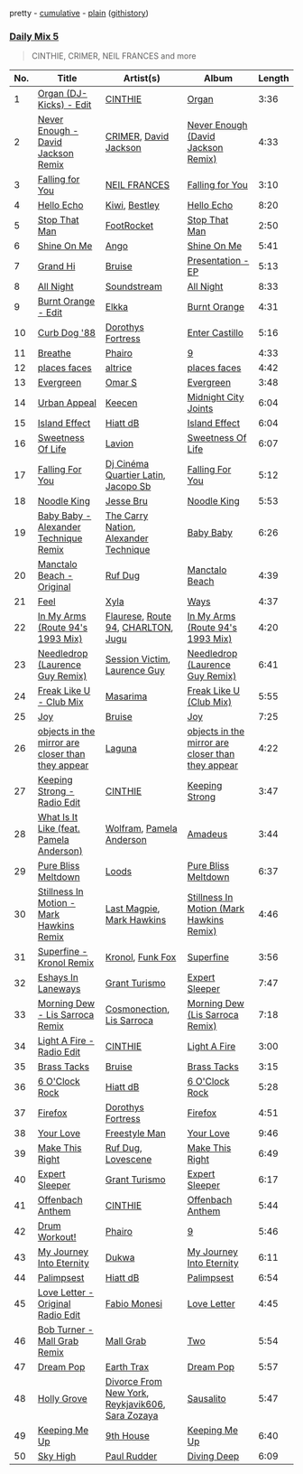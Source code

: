 pretty - [cumulative](/playlists/cumulative/Daily%20Mix%205.md) - [plain](/playlists/plain/37i9dQZF1E36TO0q54WsJv) ([githistory](https://github.githistory.xyz/vitokorn/spotify-playlist-archive/blob/master/playlists/plain/37i9dQZF1E36TO0q54WsJv))

### [Daily Mix 5](https://open.spotify.com/playlist/37i9dQZF1E36TO0q54WsJv)

> CINTHIE, CRIMER, NEIL FRANCES and more

| No. | Title | Artist(s) | Album | Length |
|---|---|---|---|---|
| 1 | [Organ (DJ-Kicks) - Edit](https://open.spotify.com/track/0NPDoArWeGDBcGzO5m7g4t) | [CINTHIE](https://open.spotify.com/artist/764H8zG8sTf5FPHWHW5bvh) | [Organ](https://open.spotify.com/album/3r9Q20TK6MIkM3CbsaFPIy) | 3:36 |
| 2 | [Never Enough - David Jackson Remix](https://open.spotify.com/track/0zG9yjWnGKfrYHnRMkALQe) | [CRIMER](https://open.spotify.com/artist/6ALv0kb1WQfQbDOna5fLcX), [David Jackson](https://open.spotify.com/artist/7qiozhwvnBwz1t082JIBNV) | [Never Enough (David Jackson Remix)](https://open.spotify.com/album/6U4CzGlEE2jum66w2TeLpu) | 4:33 |
| 3 | [Falling for You](https://open.spotify.com/track/7o8VEpWXIvvnDIQaXDHI8S) | [NEIL FRANCES](https://open.spotify.com/artist/587PA35pRGL1JwQr6idJbb) | [Falling for You](https://open.spotify.com/album/0eeBjfwq7PNalu0RBtYKeA) | 3:10 |
| 4 | [Hello Echo](https://open.spotify.com/track/58lrRLt4Unnb2PYtu6n1Xl) | [Kiwi](https://open.spotify.com/artist/5B9vWdtlNqK2UKM6MdE0WN), [Bestley](https://open.spotify.com/artist/3b2ZCIWy55NHeBIOUvbpct) | [Hello Echo](https://open.spotify.com/album/0WHck9IyWpYptoKg5TAOIR) | 8:20 |
| 5 | [Stop That Man](https://open.spotify.com/track/4YOY0qjmtrPwVpQWeS4nNm) | [FootRocket](https://open.spotify.com/artist/7BPFKaQl9MDa4rmv9QZh5L) | [Stop That Man](https://open.spotify.com/album/4NGJktgpPNi42gNqHOYBo1) | 2:50 |
| 6 | [Shine On Me](https://open.spotify.com/track/0l2lpkIkMGyoH3ZbawAiHs) | [Ango](https://open.spotify.com/artist/7vVIuca8HvlM60Q6O4p8s5) | [Shine On Me](https://open.spotify.com/album/3kihR2A97DeWht6VCp172X) | 5:41 |
| 7 | [Grand Hi](https://open.spotify.com/track/5oMYXuBnP7sPVZ0aRtCMn0) | [Bruise](https://open.spotify.com/artist/1cn4kgfW0aPv3te9YeT54s) | [Presentation - EP](https://open.spotify.com/album/70E2zAMBIAk09Q9YlE9Zmi) | 5:13 |
| 8 | [All Night](https://open.spotify.com/track/5aUmuq6558VklXn7ccDEgs) | [Soundstream](https://open.spotify.com/artist/06Bb7O2LqLNb7kRayt2tfV) | [All Night](https://open.spotify.com/album/68NuE55yBJanWp9SVwns6B) | 8:33 |
| 9 | [Burnt Orange - Edit](https://open.spotify.com/track/1O73n53LZxJNLeGdhwChtt) | [Elkka](https://open.spotify.com/artist/5Ly0z60jjgsY4rkmjRFtPS) | [Burnt Orange](https://open.spotify.com/album/3krmis8XpyRrEGKQ4LXRf4) | 4:31 |
| 10 | [Curb Dog '88](https://open.spotify.com/track/4HOnJzmHcMFMLfl8kI5WAX) | [Dorothys Fortress](https://open.spotify.com/artist/6VLxD1WKg1ykIzBC9nuDAN) | [Enter Castillo](https://open.spotify.com/album/6YrSjOCEepdaoNgQp9ofKE) | 5:16 |
| 11 | [Breathe](https://open.spotify.com/track/3iTA7XCy9Zh3MY9QxnIqAF) | [Phairo](https://open.spotify.com/artist/0ddHqZkNzQv7cmCGN6NwXY) | [9](https://open.spotify.com/album/2quvLdJ1m4oQu8hn5Uqkkv) | 4:33 |
| 12 | [places faces](https://open.spotify.com/track/74liBteAnKWOl7xPc9ZWfJ) | [altrice](https://open.spotify.com/artist/44lQJ512fu8nW7pa1FRmDF) | [places faces](https://open.spotify.com/album/3KyFRjXyPY6o46fI8Dvl9d) | 4:42 |
| 13 | [Evergreen](https://open.spotify.com/track/2txFL7kMQd6S9uuPtozQPa) | [Omar S](https://open.spotify.com/artist/3BvWiyLcyLMoOIm2U8HepI) | [Evergreen](https://open.spotify.com/album/6HYGXYzf3pc2iYD1ighCvV) | 3:48 |
| 14 | [Urban Appeal](https://open.spotify.com/track/3Wocy0s9T9nbBEkojntbtN) | [Keecen](https://open.spotify.com/artist/3fabUxAKGXs5RunqimFsT5) | [Midnight City Joints](https://open.spotify.com/album/1MrsIPcpeNoKhwt2Ow5VUr) | 6:04 |
| 15 | [Island Effect](https://open.spotify.com/track/0CwoHNWptmI0YZTszxjng5) | [Hiatt dB](https://open.spotify.com/artist/1RXNxRPv6J0qoUePp8mjZl) | [Island Effect](https://open.spotify.com/album/5ONcs6L98Xu2hlzVjcBOBn) | 6:04 |
| 16 | [Sweetness Of Life](https://open.spotify.com/track/3nGCUMjfluFx1MA2FnEJRB) | [Lavion](https://open.spotify.com/artist/0p57LBXaWaJAnJ9GlD0KaZ) | [Sweetness Of Life](https://open.spotify.com/album/7oOrYpCYqEMgCmIZhOgKU4) | 6:07 |
| 17 | [Falling For You](https://open.spotify.com/track/2UAWCn2l3eoomBSjF6TXoW) | [Dj Cinéma Quartier Latin](https://open.spotify.com/artist/3nI698C0lc7EpVCIDShUgD), [Jacopo Sb](https://open.spotify.com/artist/0RWC0vcSGJHOq455hx1VFi) | [Falling For You](https://open.spotify.com/album/0KYcioU5g2pAc2io3K2l5B) | 5:12 |
| 18 | [Noodle King](https://open.spotify.com/track/6SiPSZYFJYnYWD3o0NRMTZ) | [Jesse Bru](https://open.spotify.com/artist/3TQ2taKTip3uFICbu5aIJq) | [Noodle King](https://open.spotify.com/album/5tb8kPpioXHHLCUIpvc9QO) | 5:53 |
| 19 | [Baby Baby - Alexander Technique Remix](https://open.spotify.com/track/1EMtYKxzJkbysg9hwstwtg) | [The Carry Nation](https://open.spotify.com/artist/0PDEs0724hDGxKb5vD5hj1), [Alexander Technique](https://open.spotify.com/artist/5nCphaO35HX9Hxq7LSfkIw) | [Baby Baby](https://open.spotify.com/album/5Rvj2Uk5noy1vGhfZrVXPN) | 6:26 |
| 20 | [Manctalo Beach - Original](https://open.spotify.com/track/7b7vdThKeCKIzOUGAQNGkb) | [Ruf Dug](https://open.spotify.com/artist/08Jin8iRNko0j3gewozB0T) | [Manctalo Beach](https://open.spotify.com/album/2QMgObQxyQKmDIYxSxsiOq) | 4:39 |
| 21 | [Feel](https://open.spotify.com/track/19sCGOTZKnlb5XPbBklcQz) | [Xyla](https://open.spotify.com/artist/7CmkZcKpESltjho1LZJgnb) | [Ways](https://open.spotify.com/album/4dqk5qdk4iH4uI59t2uCZH) | 4:37 |
| 22 | [In My Arms (Route 94's 1993 Mix)](https://open.spotify.com/track/7cH4sQ13dOhS8B6SNnowaj) | [Flaurese](https://open.spotify.com/artist/2ZZtx5Nl2hf5rjM2q9XE06), [Route 94](https://open.spotify.com/artist/1dgdvbogmctybPrGEcnYf6), [CHARLTON](https://open.spotify.com/artist/5vbr3NOvquGPeW0SMkQ4dO), [Jugu](https://open.spotify.com/artist/3ENU8UPpXVKbSRyKuWn0YY) | [In My Arms (Route 94's 1993 Mix)](https://open.spotify.com/album/3drTfx7vehTDjE56V1f1q4) | 4:20 |
| 23 | [Needledrop (Laurence Guy Remix)](https://open.spotify.com/track/6ma2FjSy6QL30nzrSY7dx4) | [Session Victim](https://open.spotify.com/artist/4Hl6TEQAFgH0XrZq4f8okX), [Laurence Guy](https://open.spotify.com/artist/1PTEiCpkzNkLNgMi1LL8JR) | [Needledrop (Laurence Guy Remix)](https://open.spotify.com/album/4rD5ztJdRsqW55lxPJ68Iq) | 6:41 |
| 24 | [Freak Like U - Club Mix](https://open.spotify.com/track/4Sv8UfMtBHBzR6n0yOlApc) | [Masarima](https://open.spotify.com/artist/1F8ENasYTdkuSb54ymSEjL) | [Freak Like U (Club Mix)](https://open.spotify.com/album/343AqAEz0Y1UncCPNpo9ZN) | 5:55 |
| 25 | [Joy](https://open.spotify.com/track/4xZiMHRjnkQJM71MJ8qHlx) | [Bruise](https://open.spotify.com/artist/1cn4kgfW0aPv3te9YeT54s) | [Joy](https://open.spotify.com/album/1QulXWElcwft8HTaHigmtS) | 7:25 |
| 26 | [objects in the mirror are closer than they appear](https://open.spotify.com/track/29sNTnok1GupYoUxEzth6J) | [Laguna](https://open.spotify.com/artist/1QE4donXdF3zWVjSXm9nd1) | [objects in the mirror are closer than they appear](https://open.spotify.com/album/56N1BZYioxVILbqOTD2RCX) | 4:22 |
| 27 | [Keeping Strong - Radio Edit](https://open.spotify.com/track/779ilPXl7ty7nVg6TLs4fC) | [CINTHIE](https://open.spotify.com/artist/764H8zG8sTf5FPHWHW5bvh) | [Keeping Strong](https://open.spotify.com/album/78KzSdWVdX7uleTgTgsUTI) | 3:47 |
| 28 | [What Is It Like (feat. Pamela Anderson)](https://open.spotify.com/track/4zt4ovAbAAaBOr64ds42Sh) | [Wolfram](https://open.spotify.com/artist/1oBQPdm35NiPSEWIx8Yl24), [Pamela Anderson](https://open.spotify.com/artist/18TnHEAr6bDlIdpbembvL2) | [Amadeus](https://open.spotify.com/album/0srbrU7oDCxRDfHJk1bUBS) | 3:44 |
| 29 | [Pure Bliss Meltdown](https://open.spotify.com/track/37v8ot9CoxOs0ciFGIUhB5) | [Loods](https://open.spotify.com/artist/1uF7AFfGahplhiaHEy9NNl) | [Pure Bliss Meltdown](https://open.spotify.com/album/0WmmCnbxcB84ZyUWDY12qJ) | 6:37 |
| 30 | [Stillness In Motion - Mark Hawkins Remix](https://open.spotify.com/track/4l3VsaunRm8pVZqamvSGfJ) | [Last Magpie](https://open.spotify.com/artist/1SKxfbJs9brjBzCWL8pzcB), [Mark Hawkins](https://open.spotify.com/artist/6BDLwOIauGwERNYxaOciyq) | [Stillness In Motion (Mark Hawkins Remix)](https://open.spotify.com/album/69HWLRhR1WDlCqroC3tjI5) | 4:46 |
| 31 | [Superfine - Kronol Remix](https://open.spotify.com/track/0NNLfnp4NXCmIWY0yQaPax) | [Kronol](https://open.spotify.com/artist/13Bm2FdMEKw4x8BJXCL1MI), [Funk Fox](https://open.spotify.com/artist/3Ajn1b34ZTGezni7WCwjd4) | [Superfine](https://open.spotify.com/album/4hlTgAM3BGnvNxaXPcgFC5) | 3:56 |
| 32 | [Eshays In Laneways](https://open.spotify.com/track/14Iird4vN0qULIBNUPebNf) | [Grant Turismo](https://open.spotify.com/artist/1wSjbEhyfHl6z9eQhGFzjT) | [Expert Sleeper](https://open.spotify.com/album/6UryiVnFLz34Ffkxwjk1f6) | 7:47 |
| 33 | [Morning Dew - Lis Sarroca Remix](https://open.spotify.com/track/66axGJrWw6bvlPgBEUNV4r) | [Cosmonection](https://open.spotify.com/artist/752ZwPUx0lcLZyxgSQTL3D), [Lis Sarroca](https://open.spotify.com/artist/3tH1hoSRmfQvsejUewBC5t) | [Morning Dew (Lis Sarroca Remix)](https://open.spotify.com/album/5n2kvSrA699Uv2lmh7MoDR) | 7:18 |
| 34 | [Light A Fire - Radio Edit](https://open.spotify.com/track/4kWh7JxUrd2FGLbrnMuy8P) | [CINTHIE](https://open.spotify.com/artist/764H8zG8sTf5FPHWHW5bvh) | [Light A Fire](https://open.spotify.com/album/72oWWoZFQWj7gMMLjyIYdl) | 3:00 |
| 35 | [Brass Tacks](https://open.spotify.com/track/0VrDWtU27kp8WqW07Gijzg) | [Bruise](https://open.spotify.com/artist/1cn4kgfW0aPv3te9YeT54s) | [Brass Tacks](https://open.spotify.com/album/5slmbjHFBJPvUM95PgqdGL) | 3:15 |
| 36 | [6 O'Clock Rock](https://open.spotify.com/track/5uCcdziv0jyiP3TJvxvOEZ) | [Hiatt dB](https://open.spotify.com/artist/1RXNxRPv6J0qoUePp8mjZl) | [6 O'Clock Rock](https://open.spotify.com/album/5DQqOSr4LLpDDKjonOK2zf) | 5:28 |
| 37 | [Firefox](https://open.spotify.com/track/3F6eLrcC8Yv0vXC7VGSvyv) | [Dorothys Fortress](https://open.spotify.com/artist/6VLxD1WKg1ykIzBC9nuDAN) | [Firefox](https://open.spotify.com/album/1DQymNbh75ao1DRCT4Juoe) | 4:51 |
| 38 | [Your Love](https://open.spotify.com/track/7aMVjAJKBr4phIYuIjr4b4) | [Freestyle Man](https://open.spotify.com/artist/0J16SQxQ3aevs1yt0LUwv5) | [Your Love](https://open.spotify.com/album/0I0ZRkB6wxZnW3iO972mVg) | 9:46 |
| 39 | [Make This Right](https://open.spotify.com/track/7Gd7izhCAftfnHJiR9ygAr) | [Ruf Dug](https://open.spotify.com/artist/08Jin8iRNko0j3gewozB0T), [Lovescene](https://open.spotify.com/artist/7bovLS0s72xVbr3eZl9aLk) | [Make This Right](https://open.spotify.com/album/6Q24x3y5iDAUmdHx2lnvD7) | 6:49 |
| 40 | [Expert Sleeper](https://open.spotify.com/track/2dnaYR9zYVqTlzH1YmijLR) | [Grant Turismo](https://open.spotify.com/artist/1wSjbEhyfHl6z9eQhGFzjT) | [Expert Sleeper](https://open.spotify.com/album/6UryiVnFLz34Ffkxwjk1f6) | 6:17 |
| 41 | [Offenbach Anthem](https://open.spotify.com/track/64HEmeFcnMSiBMLbfah3yx) | [CINTHIE](https://open.spotify.com/artist/764H8zG8sTf5FPHWHW5bvh) | [Offenbach Anthem](https://open.spotify.com/album/1QmqhZWQqGiwAkpQ40gYyN) | 5:44 |
| 42 | [Drum Workout!](https://open.spotify.com/track/7D3Zsr7uYaL0Sr5BE8QR7v) | [Phairo](https://open.spotify.com/artist/0ddHqZkNzQv7cmCGN6NwXY) | [9](https://open.spotify.com/album/2quvLdJ1m4oQu8hn5Uqkkv) | 5:46 |
| 43 | [My Journey Into Eternity](https://open.spotify.com/track/6iX2EheCps0vYmLYwSw4SN) | [Dukwa](https://open.spotify.com/artist/7foiHDFvNIouC0QFaaKXeq) | [My Journey Into Eternity](https://open.spotify.com/album/4tNU3C2bbYYX6oLiEG0Swb) | 6:11 |
| 44 | [Palimpsest](https://open.spotify.com/track/2Bjwzp1z6EgrsYUo7mBi6R) | [Hiatt dB](https://open.spotify.com/artist/1RXNxRPv6J0qoUePp8mjZl) | [Palimpsest](https://open.spotify.com/album/5JJR5blxcLzafiLSVBaC8i) | 6:54 |
| 45 | [Love Letter - Original Radio Edit](https://open.spotify.com/track/3wrXGmIo0H9ziBgsdLnbdi) | [Fabio Monesi](https://open.spotify.com/artist/2NYUIYej8d2i79qGeyVvmD) | [Love Letter](https://open.spotify.com/album/7A9MGzyoGPyg22ngaEzvYC) | 4:45 |
| 46 | [Bob Turner - Mall Grab Remix](https://open.spotify.com/track/4PWrhJlXRap2sOSg67F3k4) | [Mall Grab](https://open.spotify.com/artist/05VfOomCN9Hlykxm28Nhq2) | [Two](https://open.spotify.com/album/3a5Rv110ZC1HoFNBgAo32G) | 5:54 |
| 47 | [Dream Pop](https://open.spotify.com/track/4GMCDKBPHg9STZ9UOsaf4I) | [Earth Trax](https://open.spotify.com/artist/2aIG9sDL3yGi38BST8RNmQ) | [Dream Pop](https://open.spotify.com/album/5JK9rnjBYwtUREj0uTl76z) | 5:57 |
| 48 | [Holly Grove](https://open.spotify.com/track/0VpRZ26Iq1ygNGeDyU4jW4) | [Divorce From New York](https://open.spotify.com/artist/0Nl8tciFP3Ggx6zl950rjU), [Reykjavik606](https://open.spotify.com/artist/3qyy2e7VdA9KWV51QXdtgi), [Sara Zozaya](https://open.spotify.com/artist/0kJdtWJm7Aqpdk7hn7AN8n) | [Sausalito](https://open.spotify.com/album/2n2coFQOC9FF0TovYZjW11) | 5:47 |
| 49 | [Keeping Me Up](https://open.spotify.com/track/7aaiDHS4bKCWF68WG5w4RY) | [9th House](https://open.spotify.com/artist/5QpDjrjx18j888lnGtJpeV) | [Keeping Me Up](https://open.spotify.com/album/1fsYZm3zup9iFmTCdfOLh5) | 6:40 |
| 50 | [Sky High](https://open.spotify.com/track/5MNpeLDJqe6zJYGPaOPQji) | [Paul Rudder](https://open.spotify.com/artist/6D7uBJGX1cmnzG3EBkzegk) | [Diving Deep](https://open.spotify.com/album/52ckB2LJT2QH845ER5v9BS) | 6:09 |